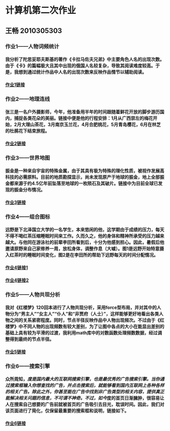 #  计算机第二次作业
##  王畅  2010305303
  
  
### 作业1——人物词频统计
#### 我分析了陀思妥耶夫斯基的著作《卡拉马佐夫兄弟》中主要角色人名的出现次数。由于《卡》的篇幅极大且其中出现的俄国人名较复杂，导致其阅读难度较高。于是，我想到通过统计作品中人名的出现次数来反映作品情节以辅助阅读。
#### [作业1链接](http://mksw20.github.io/wordfreq.html)
  
  
### 作业2——地理连线
#### 张三是一名户外摄影师，今年，他准备用半年的时间跟随着鲜花开放的脚步游历国内，捕捉各类花朵的美丽。链接中便是他的行程安排：1月从广西崇左的梅花开始，2月大理山茶花，3月南京玉兰花，4月合肥桃花，5月青岛樱花，6月在林芝的杜鹃花下结束旅程。
#### [作业2链接](http://mksw20.github.io/fly_after_flower.html)
  
  
### 作业3——世界地图
#### 振金是一种来自宇宙的特殊金属，由于其具有极为特殊的理化性质，被视作发展高科技的必需原料。目前的地质勘探显示，尚未发现原产于地球的振金，地上全部振金都来源于约4.5亿年前坠落至地球的一枚陨石及其破片。链接中为目前全球已发现的振金分布情况。
#### [作业3链接](http://mksw20.github.io/Vibranium.html)
  
  
### 作业4——组合图标
#### 远野是下北泽国立大学的一名学生，本来悠闲的他，这学期由于成绩的压力，每天不得不喝红茶压缩睡眠时间来工作。久而久之，他的身体和精神所承受的压力越来越大。与他同在游泳社的前辈李田所看到后，十分为他感到担心。因此，暑假后他邀请原野来自己家修养一周，放松身体，调整作息（大嘘）。图1是远野开始特意摄入红茶时的睡眠时间变化，图2是在李田所的帮助下远野每天的时间分配情况。
#### [作业4链接1](http://mksw20.github.io/Blacktea.html)    
#### [作业4链接2](http://mksw20.github.io/timeline_pie.html)
  
  
### 作业5——人物共现分析
#### 我对《红楼梦》120回本进行了人物共现分析，采用force型布局，并对其中的人物分为“男主人”“女主人”“仆人”和“非贾府（人士）”，这样能够更好地看出各类人物之间的关系紧密程度。同时，节点半径反映作品中人物出现频次。不过由于《红楼梦》中不同人物的出现频数有较大差别，为了让图中各点的大小在能显出差别的基础上具有较为平滑的过渡，我利用math库中的对数函数处理频数数据，经过调整得到最终的节点半径。
#### [作业5链接](http://mksw20.github.io/Stone.html)
  
  
### 作业6——搜索引擎
#### 众所周知，*度是国内最大的互联网搜索引擎，也是最优秀的广告搜索引擎。当你通过搜索框输入你想查找的广告，并点击搜索后，就能够看到国内互联网上各种各样的相关广告。除此之外，你甚至能在广告中找到非广告类型的相关内容，提供真正能解决相关问题的信息，不可谓不神奇。不过，如今*度的首页日渐臃肿，很容易让人在搜索自己想要的广告前就被首页的广告吸引去目光，耽误时间。因此，我们对该页面进行了简化，仅保留最重要的搜索框和说明，链接如下。
#### [作业6链接](http://mksw20.github.io/不是百度.html)
